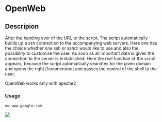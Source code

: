 # OpenWeb

## Descripion
After the handing over of the URL to the script.
The script automatically builds up a ssh connection to the accompanying web servers.
Here one has the choice whether one ssh or sshrc would like to use and also the possibility to customise the user.
As soon as all important data is given the connection to the server is erstablished.
Here the real function of the script appears, because the script automatically searches for the given domain and opens the right Documentroot and passes the control of the shell to the user.

OpenWeb works only with apache2

### Usage
```
ow www.google.com
```
![](https://tracker.imi.de/attachments/download/14299?t=1468335410&version=true)
